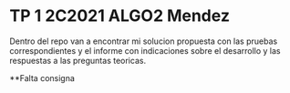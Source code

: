 # TP 1 2C2021 ALGO2 Mendez

Dentro del repo van a encontrar mi solucion propuesta con las pruebas correspondientes y el informe con indicaciones sobre el desarrollo y las respuestas a las preguntas teoricas.

**Falta consigna 